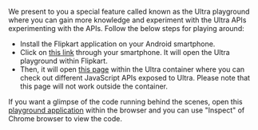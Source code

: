 
We present to you a special feature called known as the Ultra playground where you can gain more knowledge and experiment with the Ultra APIs experimenting with the APIs. Follow the below steps for playing around:

* Install the Flipkart application on your Android smartphone.
* Click on [this link](https://www.flipkart.com/ultra/?clientId=playground) through your smartphone. It will open the Ultra playground within Flipkart.
* Then, it will open [this page](https://ultra-playground.herokuapp.com/) within the Ultra container where you can check out different JavaScript APIs exposed to Ultra. Please note that this page will not work outside the container.

If you want a glimpse of the code running behind the scenes, open this [playground application](https://ultra-playground.herokuapp.com/) within the browser and you can use "Inspect" of Chrome browser to view the code.

